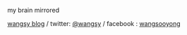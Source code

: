 my brain mirrored

[wangsy blog](http://wangsy.com/blog) / twitter: [@wangsy](http://twitter.com/wangsy) / facebook : [wangsooyong](http://facebook.com/wangsooyong)
